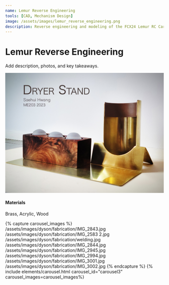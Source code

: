 ```yaml
---
name: Lemur Reverse Engineering
tools: [CAD, Mechanism Design]
image: /assets/images/lemur_reverse_engineering.png
description: Reverse engineering and modeling of the FCX24 Lemur RC Car.
---
```


# Lemur Reverse Engineering

Add description, photos, and key takeaways.

![alt text](/assets/images/dyson/HairDryerStand_1.jpg "Hair dryer stand")

#### Materials

Brass, Acrylic, Wood

{% capture carousel_images %}
/assets/images/dyson/fabrication/IMG_2843.jpg
/assets/images/dyson/fabrication/IMG_2583 2.jpg
/assets/images/dyson/fabrication/welding.jpg
/assets/images/dyson/fabrication/IMG_2844.jpg
/assets/images/dyson/fabrication/IMG_2945.jpg
/assets/images/dyson/fabrication/IMG_2994.jpg
/assets/images/dyson/fabrication/IMG_3001.jpg
/assets/images/dyson/fabrication/IMG_3002.jpg
{% endcapture %}
{% include elements/carousel.html carousel_id="carousel3" carousel_images=carousel_images%}